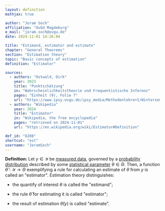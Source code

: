 ```yaml
---
layout: definition
mathjax: true

author: "Joram Soch"
affiliation: "OvGU Magdeburg"
e_mail: "joram.soch@ovgu.de"
date: 2024-11-01 14:26:04

title: "Estimand, estimator and estimate"
chapter: "General Theorems"
section: "Estimation theory"
topic: "Basic concepts of estimation"
definition: "Estimator"

sources:
  - authors: "Ostwald, Dirk"
    year: 2023
    title: "Punktschätzung"
    in: "Wahrscheinlichkeitstheorie und Frequentistische Inferenz"
    pages: "Einheit (9), Folie 7"
    url: "https://www.ipsy.ovgu.de/ipsy_media/Methodenlehre+I/Wintersemester+2324/Wahrscheinlichkeitstheorie+und+Frequentistische+Inferenz/9_Punktsch%C3%A4tzung.pdf"
  - authors: "Wikipedia"
    year: 2024
    title: "Estimator"
    in: "Wikipedia, the free encyclopedia"
    pages: "retrieved on 2024-11-01"
    url: "https://en.wikipedia.org/wiki/Estimator#Definition"

def_id: "D208"
shortcut: "est"
username: "JoramSoch"
---
```



**Definition:** Let $y \in \mathcal{Y}$ be [measured data](/D/data), governed by a [probability distribution](/D/dist) described by some [statistical parameter](/D/para) $\theta \in \Theta$. Then, a function $\hat{\theta}: \mathcal{Y} \rightarrow \Theta$ exemplifying a rule for calculating an estimate of $\theta$ from $y$ is called an "estimator". Estimation theory distinguishes:

* the quantify of interest $\theta$ is called the "estimand";

* the rule $\hat{\theta}$ for estimating it is called "estimator";

* the result of estimation $\hat{\theta}(y)$ is called "estimate".